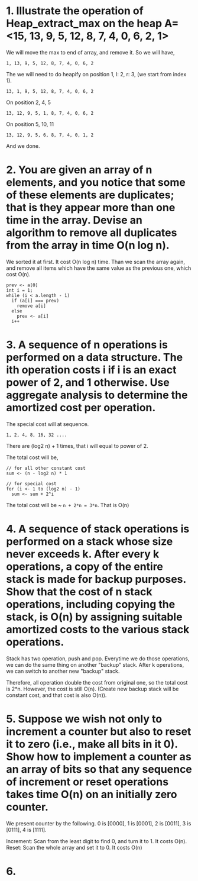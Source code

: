 
# 1. Illustrate the operation of Heap_extract_max on the heap A=<15, 13, 9, 5, 12, 8, 7, 4, 0, 6, 2, 1>

We will move the max to end of array, and remove it. So we will have,

```
1, 13, 9, 5, 12, 8, 7, 4, 0, 6, 2
```

The we will need to do heapify on position 1, l: 2, r: 3, (we start from index 1).

```
13, 1, 9, 5, 12, 8, 7, 4, 0, 6, 2
```

On position 2, 4, 5
```
13, 12, 9, 5, 1, 8, 7, 4, 0, 6, 2
```

On position 5, 10, 11
```
13, 12, 9, 5, 6, 8, 7, 4, 0, 1, 2
```

And we done.

# 2. You are given an array of n elements, and you notice that some of these elements are duplicates; that is they appear more than one time in the array. Devise an algorithm to remove all duplicates from the array in time O(n log n).

We sorted it at first. It cost O(n log n) time. 
Than we scan the array again, and remove all items which have the same value as the previous one, which cost O(n).

```
prev <- a[0]
int i = 1;
while (i < a.length - 1)
  if (a[i] === prev)
    remove a[i]
  else 
    prev <- a[i]    
  i++
```

# 3. A sequence of n operations is performed on a data structure. The ith operation costs i if i is an exact power of 2, and 1 otherwise. Use aggregate analysis to determine the amortized cost per operation.

The special cost will at sequence.
```
1, 2, 4, 8, 16, 32 .... 
```
There are (log2 n) + 1 times, that i will equal to power of 2. 

The total cost will be,

```
// for all other constant cost
sum <- (n - log2 n) * 1 

// for special cost
for (i <- 1 to (log2 n) - 1) 
  sum <- sum + 2^i
```

The total cost will be ~ `n + 2*n = 3*n`.
That is O(n)

# 4. A sequence of stack operations is performed on a stack whose size never exceeds k. After every k operations, a copy of the entire stack is made for backup purposes. Show that the cost of n stack operations, including copying the stack, is O(n) by assigning suitable amortized costs to the various stack operations.

Stack has two operation, push and pop. 
Everytime we do those operations, we can do the same thing on another "backup" stack. 
After k operations, we can switch to another new "backup" stack. 

Therefore, all operation double the cost from original one, so the total cost is 2*n.
However, the cost is still O(n). (Create new backup stack will be constant cost, and that cost is also O(n)).

# 5. Suppose we wish not only to increment a counter but also to reset it to zero (i.e., make all bits in it 0). Show how to implement a counter as an array of bits so that any sequence of increment or reset operations takes time O(n) on an initially zero counter.

We present counter by the following. 0 is [0000], 1 is [0001], 2 is [0011], 3 is [0111], 4 is [1111].

Increment: Scan from the least digit to find 0, and turn it to 1. It costs O(n).
Reset: Scan the whole array and set it to 0. It costs O(n)


# 6.
